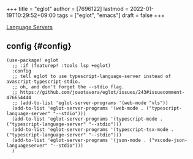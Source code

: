 +++
title = "eglot"
author = [7696122]
lastmod = 2022-01-19T10:29:52+09:00
tags = ["eglot", "emacs"]
draft = false
+++

[Language Servers](https://microsoft.github.io/language-server-protocol/implementors/servers/)  


## config {#config}

```elisp
(use-package! eglot
  ;; :if (featurep! :tools lsp +eglot)
  :config
  ;; tell eglot to use typescript-language-server instead of avascript-typescript-stdio.
  ;; oh, and don't forget the --stdio flag.
  ;; https://github.com/joaotavora/eglot/issues/243#issuecomment-476654444
  ;; (add-to-list 'eglot-server-programs '(web-mode "vls"))
  (add-to-list 'eglot-server-programs '(web-mode . ("typescript-language-server" "--stdio")))
  (add-to-list 'eglot-server-programs '(typescript-mode . ("typescript-language-server" "--stdio")))
  (add-to-list 'eglot-server-programs '(typescript-tsx-mode . ("typescript-language-server" "--stdio")))
  (add-to-list 'eglot-server-programs '(json-mode . ("vscode-json-languageserver" "--stdio")))
  )
```
